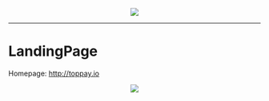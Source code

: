 <p align="center"><img src="http://toppay.io/assets/img/logo.png"></p>

----

# LandingPage
Homepage: http://toppay.io
<p align="center"><img src="http://toppay.io/assets/img/TopPay_LandingPage.png"></p>

